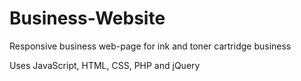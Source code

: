 # Business-Website

Responsive business web-page for ink and toner cartridge business

Uses JavaScript, HTML, CSS, PHP and jQuery
